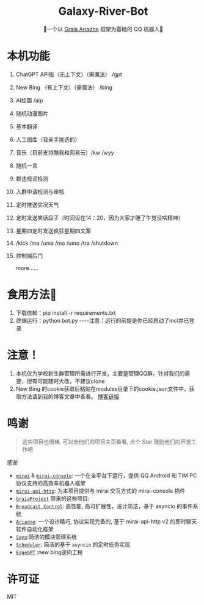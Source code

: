 <div align="center">

# Galaxy-River-Bot
🐔一个以 [Graia Ariadne](https://github.com/GraiaProject/Ariadne) 框架为基础的 QQ 机器人🐔

</div>

# 本机功能
1. ChatGPT  API版（无上下文）（需魔法） /gpt
2. New Bing （有上下文）（需魔法） /bing
3. AI绘画 /aip
4. 随机动漫图片
5. 基本翻译
6. 人工图库（我亲手挑选的）
7. 音乐（目前支持酷我和网易云）/kw /wyy
8. 随机一言
9. 群违规词检测
10. 入群申请检测与审核
11. 定时推送实况天气
12. 定时发送笑话段子（时间设在14：20，因为大家才睡了午觉没啥精神）
13. 星期四定时发送疯狂星期四文案
14. /kick /ma /uma /mo /umo /tra /shutdown
15. 控制端后门

    more……

# 食用方法🐔
1. 下载依赖：pip install -r requirements.txt
2. 终端运行：python bot.py   ----注意：运行的前提是你已经启动了mcl并已登录


# 注意！
1. 本机仅为学校新生群管理所需进行开发，主要是管理QQ群，针对我们的需要，很有可能随时大改，不建议clone
2. New Bing 的cookie获取后粘贴在modules目录下的cookie.json文件中，获取方法请到我的博客文章中查看。
[博客链接](https://asxez.github.io/2023/04/12/%E5%9F%BA%E4%BA%8Emirai%E5%92%8Cgraia%E7%9A%84QQ%E6%9C%BA%E5%99%A8%E4%BA%BA/#%E6%B3%A8%E6%84%8F)

# 鸣谢

> 这些项目也很棒, 可以去他们的项目主页看看, 点个 Star 鼓励他们的开发工作吧

感谢
- [`mirai`](https://github.com/mamoe/mirai) & [`mirai-console`](https://github.com/mamoe/mirai-console): 一个在全平台下运行，提供 QQ Android 和 TIM PC 协议支持的高效率机器人框架
- [`mirai-api-http`](https://github.com/project-mirai/mirai-api-http): 为本项目提供与 mirai 交互方式的 mirai-console 插件
- [`GraiaProject`](https://github.com/GraiaProject) 带来的这些项目:
- [`Broadcast Control`](https://github.com/GraiaProject/BroadcastControl): 高性能, 高可扩展性，设计简洁，基于 asyncio 的事件系统
- [`Ariadne`](https://github.com/GraiaProject/Ariadne): 一个设计精巧, 协议实现完备的, 基于 mirai-api-http v2 的即时聊天软件自动化框架
- [`Saya`](https://github.com/GraiaProject/Saya):简洁的模块管理系统
- [`Scheduler`](https://github.com/GraiaProject/Scheduler): 简洁的基于 `asyncio` 的定时任务实现
- [`EdgeGPT`](https://github.com/acheong08/EdgeGPT) :new bing逆向工程

# 许可证
MIT
